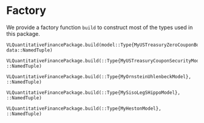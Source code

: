 # Factory
We provide a factory function `build` to construct most of the types used in this package.

```@docs
VLQuantitativeFinancePackage.build(model::Type{MyUSTreasuryZeroCouponBondModel}, data::NamedTuple)
```

```@docs
VLQuantitativeFinancePackage.build(::Type{MyUSTreasuryCouponSecurityModel}, ::NamedTuple)
```

```@docs
VLQuantitativeFinancePackage.build(::Type{MyOrnsteinUhlenbeckModel}, ::NamedTuple)
```

```@docs
VLQuantitativeFinancePackage.build(::Type{MySisoLegSHippoModel}, ::NamedTuple)
```

```@docs
VLQuantitativeFinancePackage.build(::Type{MyHestonModel}, ::NamedTuple)
```